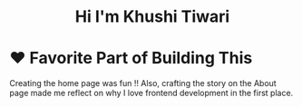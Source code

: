 <h1 align ="center"> Hi I'm Khushi Tiwari</h1>
<p></p>
<h1>❤️ Favorite Part of Building This</h1>
<p> Creating the home page was fun !!  Also, crafting the story on the About page made me reflect on why I love frontend development in the first place.</p>

